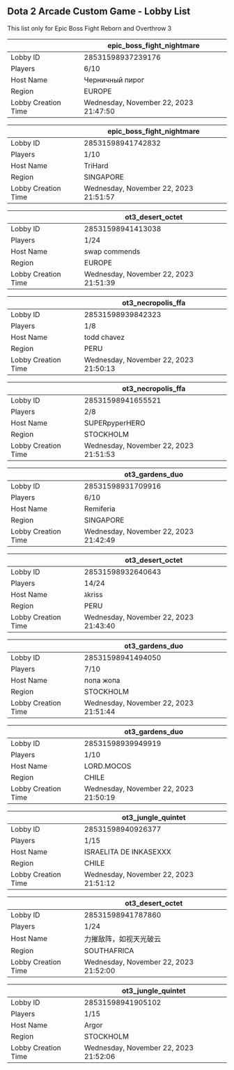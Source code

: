 ## Dota 2 Arcade Custom Game - Lobby List

This list only for Epic Boss Fight Reborn and Overthrow 3

|  | epic_boss_fight_nightmare |
| ------ | ------ |
| Lobby ID | 28531598937239176 |
| Players | 6/10 |
| Host Name | Черничный пирог |
| Region | EUROPE |
| Lobby Creation Time | Wednesday, November 22, 2023 21:47:50 |


|  | epic_boss_fight_nightmare |
| ------ | ------ |
| Lobby ID | 28531598941742832 |
| Players | 1/10 |
| Host Name | TriHard |
| Region | SINGAPORE |
| Lobby Creation Time | Wednesday, November 22, 2023 21:51:57 |


|  | ot3_desert_octet |
| ------ | ------ |
| Lobby ID | 28531598941413038 |
| Players | 1/24 |
| Host Name | swap commends |
| Region | EUROPE |
| Lobby Creation Time | Wednesday, November 22, 2023 21:51:39 |


|  | ot3_necropolis_ffa |
| ------ | ------ |
| Lobby ID | 28531598939842323 |
| Players | 1/8 |
| Host Name | todd chavez |
| Region | PERU |
| Lobby Creation Time | Wednesday, November 22, 2023 21:50:13 |


|  | ot3_necropolis_ffa |
| ------ | ------ |
| Lobby ID | 28531598941655521 |
| Players | 2/8 |
| Host Name | SUPERpyperHERO |
| Region | STOCKHOLM |
| Lobby Creation Time | Wednesday, November 22, 2023 21:51:53 |


|  | ot3_gardens_duo |
| ------ | ------ |
| Lobby ID | 28531598931709916 |
| Players | 6/10 |
| Host Name | Remiferia |
| Region | SINGAPORE |
| Lobby Creation Time | Wednesday, November 22, 2023 21:42:49 |


|  | ot3_desert_octet |
| ------ | ------ |
| Lobby ID | 28531598932640643 |
| Players | 14/24 |
| Host Name | גkriss |
| Region | PERU |
| Lobby Creation Time | Wednesday, November 22, 2023 21:43:40 |


|  | ot3_gardens_duo |
| ------ | ------ |
| Lobby ID | 28531598941494050 |
| Players | 7/10 |
| Host Name | попа жопа |
| Region | STOCKHOLM |
| Lobby Creation Time | Wednesday, November 22, 2023 21:51:44 |


|  | ot3_gardens_duo |
| ------ | ------ |
| Lobby ID | 28531598939949919 |
| Players | 1/10 |
| Host Name | LORD.MOCOS |
| Region | CHILE |
| Lobby Creation Time | Wednesday, November 22, 2023 21:50:19 |


|  | ot3_jungle_quintet |
| ------ | ------ |
| Lobby ID | 28531598940926377 |
| Players | 1/15 |
| Host Name | ISRAELITA DE INKASEXXX |
| Region | CHILE |
| Lobby Creation Time | Wednesday, November 22, 2023 21:51:12 |


|  | ot3_desert_octet |
| ------ | ------ |
| Lobby ID | 28531598941787860 |
| Players | 1/24 |
| Host Name | 力摧敌阵，如视天光破云 |
| Region | SOUTHAFRICA |
| Lobby Creation Time | Wednesday, November 22, 2023 21:52:00 |


|  | ot3_jungle_quintet |
| ------ | ------ |
| Lobby ID | 28531598941905102 |
| Players | 1/15 |
| Host Name | Argor |
| Region | STOCKHOLM |
| Lobby Creation Time | Wednesday, November 22, 2023 21:52:06 |


